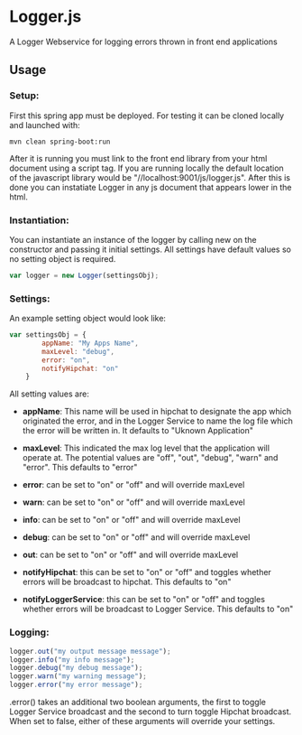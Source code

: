 Logger.js
=========

A Logger Webservice for logging errors thrown in front end applications

Usage
-----

### Setup:
First this spring app must be deployed. For testing it can be cloned locally and launched with:

```Shell
mvn clean spring-boot:run
```

After it is running you must link to the front end library from your html document using a script tag. If you are running locally the default location of the javascript library would be "//localhost:9001/js/logger.js". After this is done you can instatiate Logger in any js document that appears lower in the html.

### Instantiation:

You can instantiate an instance of the logger by calling new on the constructor and
passing it initial settings. All settings have default values so no setting object is
required.

```Javascript
var logger = new Logger(settingsObj);
```

### Settings:

An example setting object would look like:

```Javascript
var settingsObj = {
        appName: "My Apps Name",
        maxLevel: "debug",
        error: "on",
        notifyHipchat: "on"
    }
```

All setting values are:

- <strong>appName</strong>: This name will be used in hipchat to designate the app which originated the error, and in the Logger Service to name the log file which the error will be written in. It defaults to "Uknown Application"

- <strong>maxLevel</strong>: This indicated the max log level that the application will operate at. The
potential values are "off", "out", "debug", "warn" and "error". This defaults to "error"

- <strong>error</strong>: can be set to "on" or "off" and will override maxLevel

- <strong>warn</strong>: can be set to "on" or "off" and will override maxLevel

- <strong>info</strong>: can be set to "on" or "off" and will override maxLevel

- <strong>debug</strong>: can be set to "on" or "off" and will override maxLevel

- <strong>out</strong>: can be set to "on" or "off" and will override maxLevel

- <strong>notifyHipchat</strong>: this can be set to "on" or "off" and toggles whether errors will be 
broadcast to hipchat. This defaults to "on"

- <strong>notifyLoggerService</strong>: this can be set to "on" or "off" and toggles whether errors will be 
broadcast to Logger Service. This defaults to "on"

### Logging:

```Javascript
logger.out("my output message message");
logger.info("my info message");
logger.debug("my debug message");
logger.warn("my warning message");
logger.error("my error message");
```

.error() takes an additional two boolean arguments, the first to toggle Logger Service broadcast and the second to turn toggle Hipchat broadcast. When set to false, either of these arguments will override your settings.




